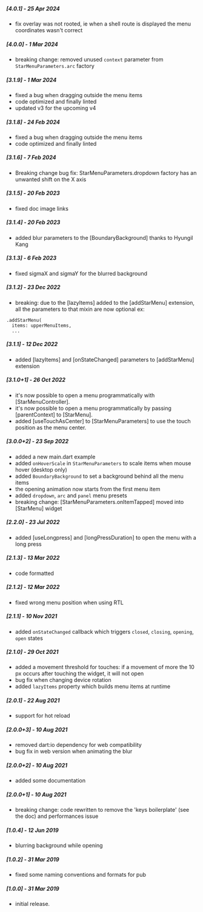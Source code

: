##### [4.0.1] - 25 Apr 2024
* fix overlay was not rooted, ie when a shell route is displayed the menu coordinates wasn't correct

##### [4.0.0] - 1 Mar 2024
* breaking change: removed unused `context` parameter from `StarMenuParameters.arc` factory

##### [3.1.9] - 1 Mar 2024
* fixed a bug when dragging outside the menu items
* code optimized and finally linted
* updated v3 for the upcoming v4

##### [3.1.8] - 24 Feb 2024
* fixed a bug when dragging outside the menu items
* code optimized and finally linted

##### [3.1.6] - 7 Feb 2024
* Breaking change bug fix: StarMenuParameters.dropdown factory has an unwanted shift on the X axis

##### [3.1.5] - 20 Feb 2023
* fixed doc image links

##### [3.1.4] - 20 Feb 2023
* added blur parameters to the [BoundaryBackground] thanks to Hyungil Kang<tksuns12>

##### [3.1.3] - 6 Feb 2023
* fixed sigmaX and sigmaY for the blurred background

##### [3.1.2] - 23 Dec 2022
* breaking: due to the [lazyItems] added to the [addStarMenu] extension, all the parameters to that mixin are now optional ex:
```
.addStarMenu(
  items: upperMenuItems,
  ...
```

##### [3.1.1] - 12 Dec 2022
* added [lazyItems] and [onStateChanged] parameters to [addStarMenu] extension

##### [3.1.0+1] - 26 Oct 2022
* it's now possible to open a menu programmatically with [StarMenuController].
* it's now possible to open a menu programmatically by passing [parentContext] to [StarMenu].
* added [useTouchAsCenter] to [StarMenuParameters] to use the touch position as the menu center.

##### [3.0.0+2] - 23 Sep 2022
* added a new main.dart example
* added `onHoverScale` in `StarMenuParameters` to scale items when mouse hover (desktop only)
* added `BoundaryBackground` to set a background behind all the menu items
* the opening animation now starts from the first menu item
* added `dropdown`, `arc` and `panel` menu presets 
* breaking change: [StarMenuParameters.onItemTapped] moved into [StarMenu] widget

##### [2.2.0] - 23 Jul 2022
* added [useLongpress] and [longPressDuration] to open the menu with a long press

##### [2.1.3] - 13 Mar 2022
* code formatted

##### [2.1.2] - 12 Mar 2022
* fixed wrong menu position when using RTL

##### [2.1.1] - 10 Nov 2021
* added `onStateChanged` callback which triggers `closed`, `closing`, `opening`, `open` states

##### [2.1.0] - 29 Oct 2021
* added a movement threshold for touches: 
if a movement of more the 10 px occurs after touching the 
widget, it will not open
* bug fix when changing device rotation
* added `lazyItems` property which builds menu items at runtime

##### [2.0.1] - 22 Aug 2021
* support for hot reload

##### [2.0.0+3] - 10 Aug 2021
* removed dart:io dependency for web compatibility
* bug fix in web version when animating the blur

##### [2.0.0+2] - 10 Aug 2021
* added some documentation

##### [2.0.0+1] - 10 Aug 2021
* breaking change: code rewritten to remove the 'keys boilerplate' (see the doc) and performances issue

##### [1.0.4] - 12 Jun 2019
* blurring background while opening

##### [1.0.2] - 31 Mar 2019
* fixed some naming conventions and formats for pub


##### [1.0.0] - 31 Mar 2019
* initial release.